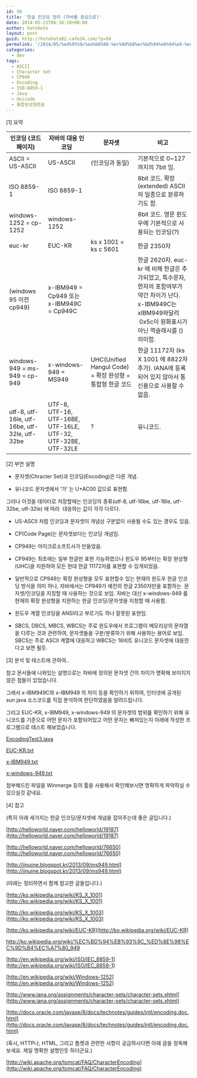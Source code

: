 ```yaml
---
id: 50
title: '한글 인코딩 정리 (자바를 중심으로)'
date: 2014-05-21T06:18:19+00:00
author: hotohoto
layout: post
guid: http://hotohoto82.cafe24.com/?p=50
permalink: '/2014/05/%ed%95%9c%ea%b8%80-%ec%9d%b8%ec%bd%94%eb%94%a9-%ec%a0%95%eb%a6%ac-%ec%9e%90%eb%b0%94%eb%a5%bc-%ec%a4%91%ec%8b%ac%ec%9c%bc%eb%a1%9c/'
categories:
  - dev
tags:
  - ASCII
  - Character Set
  - CP949
  - Encoding
  - ISO-8859-1
  - Java
  - Unicode
  - 통합완성형한글
---
```


[1] 요약

| 인코딩 (코드페이지) | 자바의 대응 인코딩 | 문자셋 | 비고 |
| -------------- | ------------- | ----- | ----|
| ASCII = US-ASCII | US-ASCII | (인코딩과 동일) | 기본적으로 0~127까지의 7bit 임. |
| ISO 8859-1 | ISO 8859-1 | | 8bit 코드. 확장(extended) ASCII 의 일종으로 분류하기도 함. |
| windows-1252 = cp-1252 | windows-1252 | | 8bit 코드. 영문 윈도우에 기본적으로 사용되는 인코딩(?) |
| euc-kr | EUC-KR | ks x 1001 = ks c 5601 | 한글 2350자 |
| (windows 95 이전 cp949) | x-IBM949 = Cp949 또는 x-IBM949C = Cp949C | | 한글 2620자. euc-kr 에 비해 한글은 추가되었고, 특수문자, 한자의 포함여부가 약간 차이가 난다. x-IBM949C는 xIBM949와달리  0x5c이 원화표시가 아닌 역슬래시를 (\) 의미함. |
| windows-949 = ms-949 = cp-949 | x-windows-949 = MS949 | UHC(Unified Hangul Code) = 확장 완성형 = 통합형 한글 코드 | 한글 11172자 (ks X 1001 에 8822자 추가). IANA에 등록되어 있지 않아서 통신용으로 사용할 수 없음. |
| utf-8, utf-16le, utf-16be, utf-32le, utf-32be |  UTF-8, UTF-16, UTF-16BE, UTF-16LE, UTF-32, UTF-32BE, UTF-32LE |  ? | 유니코드. |













[2] 부연 설명

* 문자셋(Chracter Set)과 인코딩(Encoding)은 다른 개념.

* 유니코드 문자셋에서 ‘가’ 는 U+AC00 값으로 표현함.

그러나 이것을 데이터로 저장할때는 인코딩의 종류(utf-8, utf-16be, utf-16le, utf-32be, utf-32le) 에 따라  대응하는 값이 각각 다르다.

* US-ASCII 처럼 인코딩과 문자셋이 개념상 구분없이 사용될 수도 있는 경우도 있음.

* CP(Code Page)는 문자셋보다는 인코딩 개념임.

* CP949는 마이크로소프트사가 만들었음.

* CP949는 최초에는 일부 한글만 표현 가능하였으나 윈도우 95부터는 확장 완성형(UHC)을 지원하여 모든 현대 한글 11172자를 표현할 수 있게되었음.

* 일반적으로 CP949는 확장 완성형을 모두 표현할수 있는 현재의 윈도우 한글 인코딩 방식을 의미 하나, 자바에서는 CP949가 예전의 한글 2350자만을 포함하는  문자셋/인코딩을 지칭할 때 사용하는 것으로 보임. 자바는 대신 x-windows-949 를 현재의 확장 완성형을 지원하는 한글 인코딩/문자셋을 지칭할 때 사용함.

* 윈도우 계열 인코딩을 ANSI라고 부르기도 하나 잘못된 표현임.

* SBCS, DBCS, MBCS, WBCS는 주로 윈도우에서 프로그램이 메모리상의 문자열을 다루는 것과 관련하여, 문자셋들을 구분/분류하기 위해 사용하는 용어로 보임. SBCS는 주로 ASCII 계열에 대응하고 WBCS는 16비트 유니코드 문자셋에 대응한다고 보면 될듯.

[3] 분석 및 테스트에 관하여..

참고 문서들에 나와있는 설명으로는 자바에 정의된 문자셋 간의 차이가 명확해 보이지지 않은 점들이 있었습니다.

그래서 x-IBM949C와 x-IBM949 의 차이 등을 확인하기 위하여, 인터넷에 공개된 sun java 소스코드를 직접 분석하여 판단하였음을 알려드립니다.

그리고 EUC-KR, x-IBM949, x-windows-949 의 문자셋의 범위를 확인하기 위해 유니코드를 기준으로 어떤 문자가 포함되어있고 어떤 문자는 빠져있는지 아래에 작성한 프로그램으로 테스트 해보았습니다.

[EncodingTest3.java](http://hotohoto82.cafe24.com/wp-content/uploads/1/cfile26.uf.267CB04E537C486F225CC5.java)

[EUC-KR.txt](http://hotohoto82.cafe24.com/wp-content/uploads/1/cfile29.uf.2733504E537C4870034E4F.txt)

[x-IBM949.txt](http://hotohoto82.cafe24.com/wp-content/uploads/1/cfile5.uf.233F194E537C487030D1B6.txt)

[x-windows-949.txt](http://hotohoto82.cafe24.com/wp-content/uploads/1/cfile3.uf.2260D74E537C487013D055.txt)

첨부해드린 파일을 Winmerge 등의 툴을 사용해서 확인해보시면 명확하게 파악하실 수 있으실것 같네요.

[4] 참고

(특히 아래 세가지는 한글 인코딩/문자셋에 개념을 잡아주는데 좋은 글입니다.)

[http://helloworld.naver.com/helloworld/19187](http://helloworld.naver.com/helloworld/19187)

[http://helloworld.naver.com/helloworld/76650](http://helloworld.naver.com/helloworld/76650)

[http://jinuine.blogspot.kr/2013/09/ms949.html](http://jinuine.blogspot.kr/2013/09/ms949.html)

(아래는 정리하면서 함께 참고한 글들입니다.)

[http://ko.wikipedia.org/wiki/KS_X_1001](http://ko.wikipedia.org/wiki/KS_X_1001)

[http://ko.wikipedia.org/wiki/KS_X_1003](http://ko.wikipedia.org/wiki/KS_X_1003)

[http://ko.wikipedia.org/wiki/EUC-KR](http://ko.wikipedia.org/wiki/EUC-KR)

http://ko.wikipedia.org/wiki/%EC%BD%94%EB%93%9C_%ED%8E%98%EC%9D%B4%EC%A7%80_949

[http://en.wikipedia.org/wiki/ISO/IEC_8859-1](http://en.wikipedia.org/wiki/ISO/IEC_8859-1)

[http://en.wikipedia.org/wiki/Windows-1252](http://en.wikipedia.org/wiki/Windows-1252)

[http://www.iana.org/assignments/character-sets/character-sets.xhtml](http://www.iana.org/assignments/character-sets/character-sets.xhtml)

[http://docs.oracle.com/javase/8/docs/technotes/guides/intl/encoding.doc.html](http://docs.oracle.com/javase/8/docs/technotes/guides/intl/encoding.doc.html)

(혹시, HTTP나, HTML, 그리고 톰켓과 관련한 사항이 궁금하시다면 아래 글을 정독해보세요. 제일 명확한 설명인듯 하더군요.)

[http://wiki.apache.org/tomcat/FAQ/CharacterEncoding](http://wiki.apache.org/tomcat/FAQ/CharacterEncoding)
